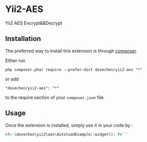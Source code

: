 Yii2-AES
========
Yii2 AES Encrypt&&Decrypt

Installation
------------

The preferred way to install this extension is through [composer](http://getcomposer.org/download/).

Either run

```
php composer.phar require --prefer-dist dovechen/yii2-aes "*"
```

or add

```
"dovechen/yii2-aes": "*"
```

to the require section of your `composer.json` file.


Usage
-----

Once the extension is installed, simply use it in your code by  :

```php
<?= \dovechen\yii2\aes\AutoloadExample::widget(); ?>```